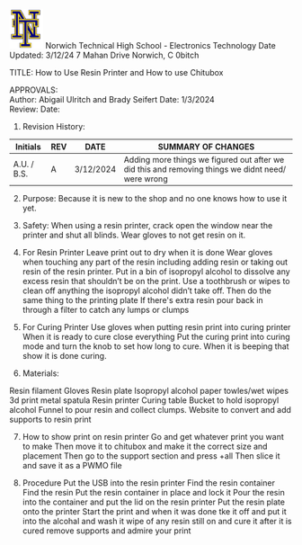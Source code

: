 <img src="https://github.com/MrWillbanks/ElectronicsTechnology/blob/main/StandardOperatingProcedures/Photos/NT_Logo.png" width="60"/>
Norwich Technical High School - Electronics Technology    	   Date Updated:  3/12/24  
7 Mahan Drive  
Norwich, C 0bitch
  
  
TITLE:  How to Use Resin Printer and How to use Chitubox
  
APPROVALS:   
	Author: Abigail Ulritch and Brady Seifert  	Date: 1/3/2024  	  
	Review:  	  	Date:    
  
1.	Revision History:

|Initials    |	REV  |	DATE |   SUMMARY OF CHANGES |
|-|-|-|--|
|A.U. / B.S. | 	A  |	3/12/2024  |Adding more things we figured out after we did this and removing things we didnt need/ were wrong|
                                	
  

 2. Purpose:
 Because it is new to the shop and no one knows how to use it yet.

3. Safety:
When using a resin printer, crack open the window near the printer and shut all blinds. Wear gloves to not get resin on it.

4. For Resin Printer
Leave print out to dry when it is done
Wear gloves when touching any part of the resin including adding resin or taking out resin of the resin printer.
Put in a bin of isopropyl alcohol to dissolve any excess resin that shouldn’t be on the print.
Use a toothbrush or wipes to clean off anything the isopropyl alcohol didn’t take off.
Then do the same thing to the printing plate
If there's extra resin pour back in through a filter to catch any lumps or clumps

5. For Curing Printer
 Use gloves when putting resin print into curing printer
 When it is ready to cure close everything
 Put the curing print into curing mode and turn the knob to set how long to cure.
 When it is beeping that show it is done curing.






6. Materials:

 Resin filament
Gloves 
Resin plate
Isopropyl alcohol
paper towles/wet wipes
3d print metal spatula
Resin printer 
Curing table
Bucket to hold isopropyl alcohol
Funnel to pour resin and collect clumps.
Website to convert and add supports to resin print

7. How to show print on resin printer
Go and get whatever print you want to make
Then move it to chitubox and make it the correct size and placement 
Then go to the support section and press +all
Then slice it and save it as a PWMO file

8. Procedure
Put the USB into the resin printer
Find the resin container
Find the resin
Put the resin container in place and lock it
Pour the resin into the container and put the lid on the resin printer
Put the resin plate onto the printer
Start the print and when it was done tke it off and put it into the alcohal and wash it
wipe of any resin still on and cure it
after it is cured remove supports and admire your print
